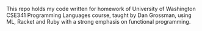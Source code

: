 This repo holds my code written for homework of University of Washington CSE341 Programming Languages course, taught by Dan Grossman, using ML, Racket and Ruby with a strong emphasis on functional programming.